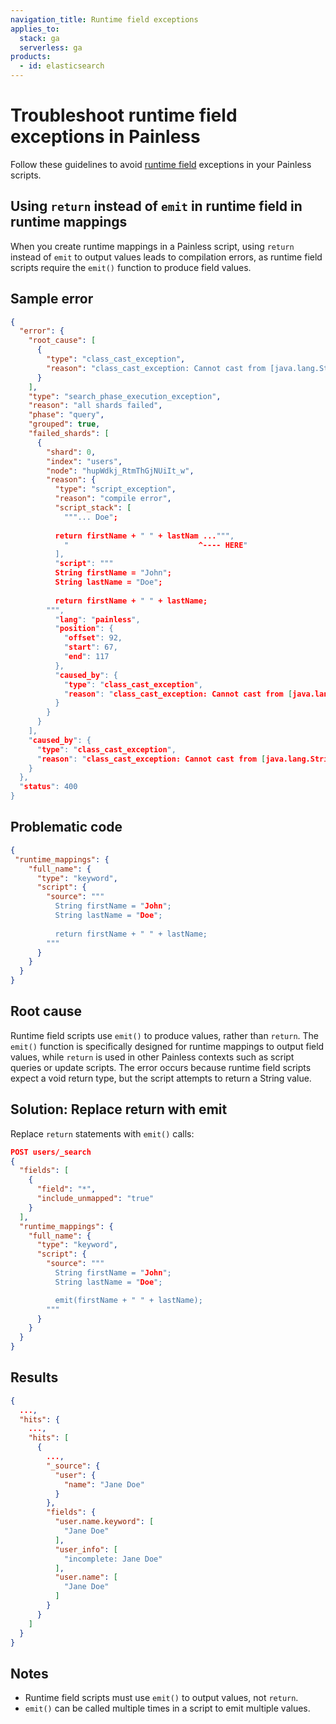 ```yaml
---
navigation_title: Runtime field exceptions
applies_to:
  stack: ga
  serverless: ga
products:
  - id: elasticsearch
---
```


# Troubleshoot runtime field exceptions in Painless

Follow these guidelines to avoid [runtime field](elasticsearch://reference/scripting-languages/painless/painless-runtime-fields-context.md) exceptions in your Painless scripts.

## Using `return` instead of `emit` in runtime field in runtime mappings

When you create runtime mappings in a Painless script, using `return` instead of `emit` to output values leads to compilation errors, as runtime field scripts require the `emit()` function to produce field values.

## Sample error

```json
{
  "error": {
    "root_cause": [
      {
        "type": "class_cast_exception",
        "reason": "class_cast_exception: Cannot cast from [java.lang.String] to [void]."
      }
    ],
    "type": "search_phase_execution_exception",
    "reason": "all shards failed",
    "phase": "query",
    "grouped": true,
    "failed_shards": [
      {
        "shard": 0,
        "index": "users",
        "node": "hupWdkj_RtmThGjNUiIt_w",
        "reason": {
          "type": "script_exception",
          "reason": "compile error",
          "script_stack": [
            """... Doe";
	
          return firstName + " " + lastNam ...""",
            "                             ^---- HERE"
          ],
          "script": """
          String firstName = "John";
          String lastName = "Doe";
	
          return firstName + " " + lastName;
        """,
          "lang": "painless",
          "position": {
            "offset": 92,
            "start": 67,
            "end": 117
          },
          "caused_by": {
            "type": "class_cast_exception",
            "reason": "class_cast_exception: Cannot cast from [java.lang.String] to [void]."
          }
        }
      }
    ],
    "caused_by": {
      "type": "class_cast_exception",
      "reason": "class_cast_exception: Cannot cast from [java.lang.String] to [void]."
    }
  },
  "status": 400
}
```

## Problematic code

```json
{
 "runtime_mappings": {
    "full_name": {
      "type": "keyword",
      "script": {
        "source": """
          String firstName = "John";
          String lastName = "Doe";
	
          return firstName + " " + lastName;
        """
      }
    }
  }
}
```

## Root cause

Runtime field scripts use `emit()` to produce values, rather than `return`. The `emit()` function is specifically designed for runtime mappings to output field values, while `return` is used in other Painless contexts such as script queries or update scripts. The error occurs because runtime field scripts expect a void return type, but the script attempts to return a String value. 

## Solution: Replace return with emit

Replace `return` statements with `emit()` calls:

```json
POST users/_search
{
  "fields": [
    {
      "field": "*",
      "include_unmapped": "true"
    }
  ],
  "runtime_mappings": {
    "full_name": {
      "type": "keyword",
      "script": {
        "source": """
          String firstName = "John";
          String lastName = "Doe";

          emit(firstName + " " + lastName);
        """
      }
    }
  }
}
```

## Results

```json
{
  ...,
  "hits": {
    ...,
    "hits": [
      {
        ...,
        "_source": {
          "user": {
            "name": "Jane Doe"
          }
        },
        "fields": {
          "user.name.keyword": [
            "Jane Doe"
          ],
          "user_info": [
            "incomplete: Jane Doe"
          ],
          "user.name": [
            "Jane Doe"
          ]
        }
      }
    ]
  }
}
```

## Notes

* Runtime field scripts must use `emit()` to output values, not `return`.  
* `emit()` can be called multiple times in a script to emit multiple values.
